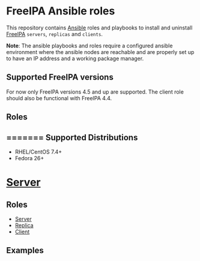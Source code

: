 FreeIPA Ansible roles
=====================

This repository contains [Ansible](https://www.ansible.com/) roles and playbooks to install and uninstall [FreeIPA](https://www.freeipa.org/) `servers`, `replicas` and `clients`.

**Note**: The ansible playbooks and roles require a configured ansible environment where the ansible nodes are reachable and are properly set up to have an IP address and a working package manager.

Supported FreeIPA versions
--------------------------

For now only FreeIPA versions 4.5 and up are supported. The client role should also be functional with FreeIPA 4.4.


## Roles
=======
Supported Distributions
-----------------------

* RHEL/CentOS 7.4+
* Fedora 26+

[Server](SERVER.md)
=======
Roles
-----

* [Server](SERVER.md)
* [Replica](REPLICA.md)
* [Client](CLIENT.md)

Examples
--------
